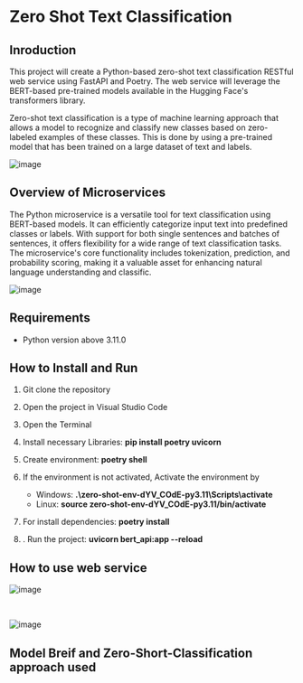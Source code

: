 # **Zero Shot Text Classification**

## Inroduction 

This project will create a Python-based zero-shot text classification RESTful web service using FastAPI and Poetry. The web service will leverage the BERT-based pre-trained models available in the Hugging Face's transformers library.

Zero-shot text classification is a type of machine learning approach that allows a model to recognize and classify new classes based on zero-labeled examples of these classes. This is done by using a pre-trained model that has been trained on a large dataset of text and labels.

![image](https://github.com/zeidzen/HR_resume/assets/36964163/5fa8cf5a-9436-4981-ac03-b8cbf1cd0893)


## Overview of Microservices 

The Python microservice is a versatile tool for text classification using BERT-based models. It can efficiently categorize input text into predefined classes or labels. With support for both single sentences and batches of sentences, it offers flexibility for a wide range of text classification tasks. The microservice's core functionality includes tokenization, prediction, and probability scoring, making it a valuable asset for enhancing natural language understanding and classific.

![image](https://github.com/zeidzen/Zero-Shot-Calssification/assets/36964163/378c9be7-b323-49d9-aed4-998fbd26f920)


## Requirements
- Python version above 3.11.0

## How to Install and Run

1. Git clone the repository
2. Open the project in Visual Studio Code
3. Open the Terminal 
4. Install necessary Libraries:
    **pip install poetry uvicorn**

6. Create environment: 
   **poetry shell**

7. If the environment is not activated, Activate the environment by  
   - Windows: **.\zero-shot-env-dYV_COdE-py3.11\Scripts\activate**
   - Linux: **source zero-shot-env-dYV_COdE-py3.11/bin/activate**
8. For install dependencies: **poetry install**
9. . Run the project:
   **uvicorn bert_api:app --reload**

## How to use web service

![image](https://github.com/zeidzen/Zero-Shot-Calssification/assets/36964163/ca123da0-fb8b-410a-94c1-134882c8dc1d)

<br>

![image](https://github.com/zeidzen/Zero-Shot-Calssification/assets/36964163/a2b673d4-140f-4dc3-b6e4-d8c5f6cd028f)


## Model Breif and Zero-Short-Classification approach used




